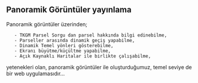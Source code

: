 ## Panoramik Görüntüler yayınlama
 Panoramik görüntüler üzerinden; 
 
       - TKGM Parsel Sorgu dan parsel hakkında bilgi edinebilme, 
       - Parseller arasında dinamik geçiş yapabilme,
       - Dinamik Temel yönleri gösterebilme,
       - Ekranı büyütme/küçültme yapabilme,
       - Açık Kaynaklı Haritalar ile birlikte çalışabilme,

 yetenekleri olan, panoramik görüntüler ile oluşturduğumuz, temel seviye de bir web uygulamasıdır...



